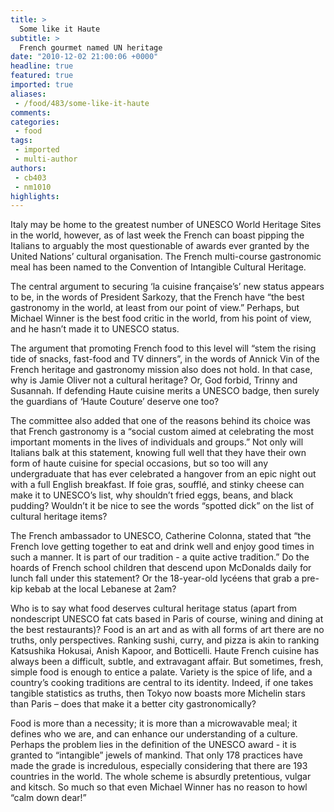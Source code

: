 ```yaml
---
title: >
  Some like it Haute
subtitle: >
  French gourmet named UN heritage
date: "2010-12-02 21:00:06 +0000"
headline: true
featured: true
imported: true
aliases:
 - /food/483/some-like-it-haute
comments:
categories:
 - food
tags:
 - imported
 - multi-author
authors:
 - cb403
 - nm1010
highlights:
---
```


Italy may be home to the greatest number of UNESCO World Heritage Sites in the world, however, as of last week the French can boast pipping the Italians to arguably the most questionable of awards ever granted by the United Nations’ cultural organisation. The French multi-course gastronomic meal has been named to the Convention of Intangible Cultural Heritage.

The central argument to securing ‘la cuisine française’s’ new status appears to be, in the words of President Sarkozy, that the French have “the best gastronomy in the world, at least from our point of view.” Perhaps, but Michael Winner is the best food critic in the world, from his point of view, and he hasn’t made it to UNESCO status.

The argument that promoting French food to this level will “stem the rising tide of snacks, fast-food and TV dinners”, in the words of Annick Vin of the French heritage and gastronomy mission also does not hold. In that case, why is Jamie Oliver not a cultural heritage? Or, God forbid, Trinny and Susannah. If defending Haute cuisine merits a UNESCO badge, then surely the guardians of ‘Haute Couture’ deserve one too?

The committee also added that one of the reasons behind its choice was that French gastronomy is a “social custom aimed at celebrating the most important moments in the lives of individuals and groups.” Not only will Italians balk at this statement, knowing full well that they have their own form of haute cuisine for special occasions, but so too will any undergraduate that has ever celebrated a hangover from an epic night out with a full English breakfast. If foie gras, soufflé, and stinky cheese can make it to UNESCO’s list, why shouldn’t fried eggs, beans, and black pudding? Wouldn’t it be nice to see the words “spotted dick” on the list of cultural heritage items?

The French ambassador to UNESCO, Catherine Colonna, stated that “the French love getting together to eat and drink well and enjoy good times in such a manner. It is part of our tradition - a quite active tradition.” Do the hoards of French school children that descend upon McDonalds daily for lunch fall under this statement? Or the 18-year-old lycéens that grab a pre-kip kebab at the local Lebanese at 2am?

Who is to say what food deserves cultural heritage status (apart from nondescript UNESCO fat cats based in Paris of course, wining and dining at the best restaurants)? Food is an art and as with all forms of art there are no truths, only perspectives. Ranking sushi, curry, and pizza is akin to ranking Katsushika Hokusai, Anish Kapoor, and Botticelli. Haute French cuisine has always been a difficult, subtle, and extravagant affair. But sometimes, fresh, simple food is enough to entice a palate. Variety is the spice of life, and a country’s cooking traditions are central to its identity. Indeed, if one takes tangible statistics as truths, then Tokyo now boasts more Michelin stars than Paris – does that make it a better city gastronomically?

Food is more than a necessity; it is more than a microwavable meal; it defines who we are, and can enhance our understanding of a culture. Perhaps the problem lies in the definition of the UNESCO award - it is granted to “intangible” jewels of mankind. That only 178 practices have made the grade is incredulous, especially considering that there are 193 countries in the world. The whole scheme is absurdly pretentious, vulgar and kitsch. So much so that even Michael Winner has no reason to howl “calm down dear!”
